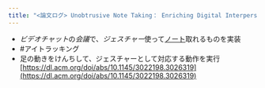 ```yaml
---
title: "<論文ログ> Unobtrusive Note Taking： Enriching Digital Interpersonal Interactions Using Gestures"
---
```


* *ビデオチャット*の*会議*で、*ジェスチャー*使って[ノート](%E3%83%8E%E3%83%BC%E3%83%88.md)取れるものを実装
* \#アイトラッキング
* 足の動きをけんちして、ジェスチャーとして対応する動作を実行
  [https://dl.acm.org/doi/abs/10.1145/3022198.3026319](https://dl.acm.org/doi/abs/10.1145/3022198.3026319)
